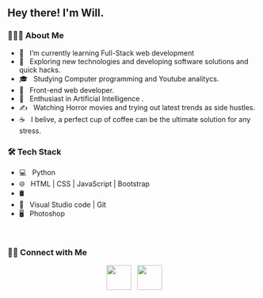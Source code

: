 <h2> Hey there! I'm Will.</h2>


<h3> 👨🏻‍💻 About Me </h3>

- 🔭 &nbsp; I’m currently learning Full-Stack web development
- 🤔 &nbsp; Exploring new technologies and developing software solutions and quick hacks.
- 🎓 &nbsp; Studying Computer programming and Youtube analitycs.
- 💼 &nbsp; Front-end web developer.
- 🌱 &nbsp; Enthusiast in Artificial Intelligence .
- ✍️ &nbsp; Watching Horror movies and trying out latest trends as side hustles.
- ☕ &nbsp; I belive, a perfect cup of coffee can be the ultimate solution for any stress. 

<h3>🛠 Tech Stack</h3>

- 💻 &nbsp; Python  
- 🌐 &nbsp; HTML | CSS | JavaScript | Bootstrap 
- 🛢 &nbsp; 
- 🔧 &nbsp;  Visual Studio code  | Git
- 🖥 &nbsp;  Photoshop 

<br>




<h3> 🤝🏻 Connect with Me </h3>

<p align="center">
&nbsp; <a href="https://twitter.com/thetechdad87" target="_blank" rel="noopener noreferrer"><img src="https://img.icons8.com/plasticine/100/000000/twitter.png" width="50" /></a>  
&nbsp; <a href="mailto:thetechdad87@gmail.com" target="_blank" rel="noopener noreferrer"><img src="https://img.icons8.com/plasticine/100/000000/gmail.png"  width="50" /></a>
</p>


